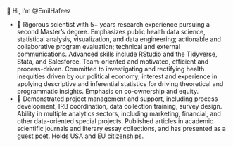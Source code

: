👋 Hi, I’m @EmilHafeez
- 🌱 Rigorous scientist with 5+ years research experience pursuing a second Master’s degree. Emphasizes public health data science, statistical analysis, visualization, and data engineering; actionable and collaborative program evaluation; technical and external communications. Advanced skills include RStudio and the Tidyverse, Stata, and Salesforce. Team-oriented and motivated, efficient and process-driven. Committed to investigating and rectifying health inequities driven by our political economy; interest and experience in applying descriptive and inferential statistics for driving theoretical and programmatic insights. Emphasis on co-ownership and equity. 
- 🌱 Demonstrated project management and support, including process development, IRB coordination, data collection training, survey design. Ability in multiple analytics sectors, including marketing, financial, and other data-oriented special projects. Published articles in academic scientific journals and literary essay collections, and has presented as a guest poet. Holds USA and EU citizenships.

<!---
EmilHafeez/EmilHafeez is a ✨ special ✨ repository because its `README.md` (this file) appears on your GitHub profile.
You can click the Preview link to take a look at your changes.
--->
